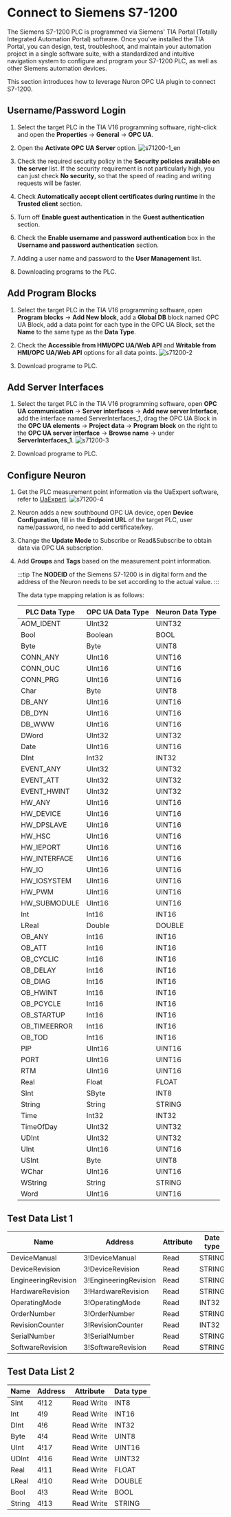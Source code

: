 # Connect to Siemens S7-1200

The Siemens S7-1200 PLC is programmed via Siemens' TIA Portal (Totally Integrated Automation Portal) software. Once you've installed the TIA Portal, you can design, test, troubleshoot, and maintain your automation project in a single software suite, with a standardized and intuitive navigation system to configure and program your S7-1200 PLC, as well as other Siemens automation devices.

This section introduces how to leverage Nuron OPC UA plugin to connect S7-1200. 

## Username/Password Login

1. Select the target PLC in the TIA V16 programming software, right-click and open the **Properties** -> **General** -> **OPC UA**.

2. Open the **Activate OPC UA Server** option.
![s71200-1_en](./assets/s71200-1_en.jpg)

3. Check the required security policy in the **Security policies available on the server** list. If the security requirement is not particularly high, you can just check **No security**, so that the speed of reading and writing requests will be faster.

4. Check **Automatically accept client certificates during runtime** in the **Trusted client** section.

5. Turn off **Enable guest authentication** in the **Guest authentication** section.

6. Check the **Enable username and password authentication** box in the **Username and password authentication** section.

7. Adding a user name and password to the **User Management** list.

8. Downloading programs to the PLC.

## Add Program Blocks

1. Select the target PLC in the TIA V16 programming software, open **Program blocks** -> **Add New block**, add a **Global DB** block named OPC UA Block, add a data point for each type in the OPC UA Block, set the **Name** to the same type as the **Data Type**.

2. Check the **Accessible from HMI/OPC UA/Web API** and **Writable from HMI/OPC UA/Web API** options for all data points.
![s71200-2](./assets/s71200-2_en.jpg)

3. Download programe to PLC.

## Add Server Interfaces

1. Select the target PLC in the TIA V16 programming software, open **OPC UA communication** -> **Server interfaces** -> **Add new server Interface**, add the interface named ServerInterfaces_1, drag the OPC UA Block in the **OPC UA elements** -> **Project data** -> **Program block** on the right to the **OPC UA server interface** -> **Browse name** -> under **ServerInterfaces_1**.
![s71200-3](./assets/s71200-3_en.jpg)

2. Download programe to PLC.

## Configure Neuron

1. Get the PLC measurement point information via the UaExpert software, refer to [UaExpert](./uaexpert.md).
    ![s71200-4](./assets/s71200-4.jpg)

2. Neuron adds a new southbound OPC UA device, open **Device Configuration**, fill in the **Endpoint URL** of the target PLC, user name/password, no need to add certificate/key.

3. Change the **Update Mode** to Subscribe or Read&Subscribe to obtain data via OPC UA subscription.

4. Add **Groups** and **Tags** based on the measurement point information.

   :::tip
   The **NODEID** of the Siemens S7-1200 is in digital form and the address of the Neuron needs to be set according to the actual value.
   :::

   The data type mapping relation is as follows:

   | PLC Data Type | OPC UA Data Type | Neuron Data Type |
   | ------------ | -------------- | --------------- |
   | AOM_IDENT    | UInt32         | UINT32          |
   | Bool         | Boolean        | BOOL            |
   | Byte         | Byte           | UINT8           |
   | CONN_ANY     | UInt16         | UINT16          |
   | CONN_OUC     | UInt16         | UINT16          |
   | CONN_PRG     | UInt16         | UINT16          |
   | Char         | Byte           | UINT8           |
   | DB_ANY       | UInt16         | UINT16          |
   | DB_DYN       | UInt16         | UINT16          |
   | DB_WWW       | UInt16         | UINT16          |
   | DWord        | UInt32         | UINT32          |
   | Date         | UInt16         | UINT16          |
   | DInt         | Int32          | INT32           |
   | EVENT_ANY    | UInt32         | UINT32          |
   | EVENT_ATT    | UInt32         | UINT32          |
   | EVENT_HWINT  | UInt32         | UINT32          |
   | HW_ANY       | UInt16         | UINT16          |
   | HW_DEVICE    | UInt16         | UINT16          |
   | HW_DPSLAVE   | UInt16         | UINT16          |
   | HW_HSC       | UInt16         | UINT16          |
   | HW_IEPORT    | UInt16         | UINT16          |
   | HW_INTERFACE | UInt16         | UINT16          |
   | HW_IO        | UInt16         | UINT16          |
   | HW_IOSYSTEM  | UInt16         | UINT16          |
   | HW_PWM       | UInt16         | UINT16          |
   | HW_SUBMODULE | UInt16         | UINT16          |
   | Int          | Int16          | INT16           |
   | LReal        | Double         | DOUBLE          |
   | OB_ANY       | Int16          | INT16           |
   | OB_ATT       | Int16          | INT16           |
   | OB_CYCLIC    | Int16          | INT16           |
   | OB_DELAY     | Int16          | INT16           |
   | OB_DIAG      | Int16          | INT16           |
   | OB_HWINT     | Int16          | INT16           |
   | OB_PCYCLE    | Int16          | INT16           |
   | OB_STARTUP   | Int16          | INT16           |
   | OB_TIMEERROR | Int16          | INT16           |
   | OB_TOD       | Int16          | INT16           |
   | PIP          | UInt16         | UINT16          |
   | PORT         | UInt16         | UINT16          |
   | RTM          | UInt16         | UINT16          |
   | Real         | Float          | FLOAT           |
   | SInt         | SByte          | INT8            |
   | String       | String         | STRING          |
   | Time         | Int32          | INT32           |
   | TimeOfDay    | UInt32         | UINT32          |
   | UDInt        | UInt32         | UINT32          |
   | UInt         | UInt16         | UINT16          |
   | USInt        | Byte           | UINT8           |
   | WChar        | UInt16         | UINT16          |
   | WString      | String         | STRING          |
   | Word         | UInt16         | UINT16          |

   
## Test Data List 1

|  Name               |  Address                 | Attribute | Date type   |
| ------------------- | --------------------- | ---- | ------ |
| DeviceManual        | 3!DeviceManual        | Read | STRING |
| DeviceRevision      | 3!DeviceRevision      | Read | STRING |
| EngineeringRevision | 3!EngineeringRevision | Read | STRING |
| HardwareRevision    | 3!HardwareRevision    | Read | STRING |
| OperatingMode       | 3!OperatingMode       | Read | INT32  |
| OrderNumber         | 3!OrderNumber         | Read | STRING |
| RevisionCounter     | 3!RevisionCounter     | Read | INT32  |
| SerialNumber        | 3!SerialNumber        | Read | STRING |
| SoftwareRevision    | 3!SoftwareRevision    | Read | STRING |

## Test Data List 2

| Name   | Address | Attribute       | Data type   |
| ------ | ---- | ---------- | ------ |
| SInt   | 4!12 | Read Write | INT8   |
| Int    | 4!9  | Read Write | INT16  |
| DInt   | 4!6  | Read Write | INT32  |
| Byte   | 4!4  | Read Write | UINT8  |
| UInt   | 4!17 | Read Write | UINT16 |
| UDInt  | 4!16 | Read Write | UINT32 |
| Real   | 4!11 | Read Write | FLOAT  |
| LReal  | 4!10 | Read Write | DOUBLE |
| Bool   | 4!3  | Read Write | BOOL   |
| String | 4!13 | Read Write | STRING |

